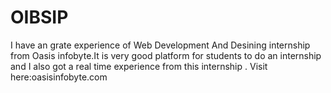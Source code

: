# OIBSIP
I have an grate experience of Web Development And Desining internship from Oasis infobyte.It is very good platform for students to do an internship and I also got a real time experience from this internship .
Visit here:oasisinfobyte.com

